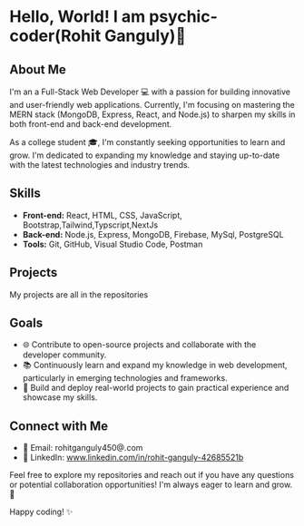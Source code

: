 # Hello, World! I am psychic-coder(Rohit Ganguly)👋

## About Me

I'm an a Full-Stack Web Developer 💻 with a passion for building innovative and user-friendly web applications. Currently, I'm focusing on mastering the MERN stack (MongoDB, Express, React, and Node.js) to sharpen my skills in both front-end and back-end development.

As a college student 🎓, I'm constantly seeking opportunities to learn and grow. I'm dedicated to expanding my knowledge and staying up-to-date with the latest technologies and industry trends.

## Skills

- **Front-end:** React, HTML, CSS, JavaScript, Bootstrap,Tailwind,Typscript,NextJs
- **Back-end:** Node.js, Express, MongoDB, Firebase, MySql, PostgreSQL
- **Tools:** Git, GitHub, Visual Studio Code, Postman

## Projects

My projects are all in the repositories

## Goals

- 🌐 Contribute to open-source projects and collaborate with the developer community.
- 📚 Continuously learn and expand my knowledge in web development, particularly in emerging technologies and frameworks.
- 🚀 Build and deploy real-world projects to gain practical experience and showcase my skills.

## Connect with Me

- 📧 Email: rohitganguly450@.com
- 💼 LinkedIn: www.linkedin.com/in/rohit-ganguly-42685521b

Feel free to explore my repositories and reach out if you have any questions or potential collaboration opportunities! I'm always eager to learn and grow. 🚀

Happy coding! ✨
